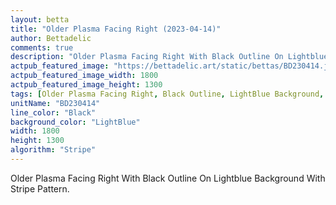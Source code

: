 ```yaml
---
layout: betta
title: "Older Plasma Facing Right (2023-04-14)"
author: Bettadelic
comments: true
description: "Older Plasma Facing Right With Black Outline On Lightblue Background With Stripe Pattern."
actpub_featured_image: "https://bettadelic.art/static/bettas/BD230414.jpg"
actpub_featured_image_width: 1800
actpub_featured_image_height: 1300
tags: [Older Plasma Facing Right, Black Outline, LightBlue Background, Stripe Pattern, April 2023]
unitName: "BD230414"
line_color: "Black"
background_color: "LightBlue"
width: 1800
height: 1300
algorithm: "Stripe"
---
```


Older Plasma Facing Right With Black Outline On Lightblue Background With Stripe Pattern.
